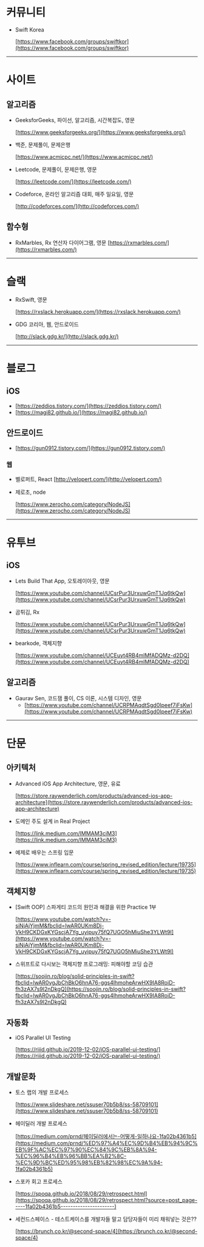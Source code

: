 # 커뮤니티

- Swift Korea

    [https://www.facebook.com/groups/swiftkor](https://www.facebook.com/groups/swiftkor)

---

# 사이트

## 알고리즘

- GeeksforGeeks, 파이선, 알고리즘, 시간복잡도, 영문

    [https://www.geeksforgeeks.org/](https://www.geeksforgeeks.org/)

- 백준, 문제풀이, 문제은행

    [https://www.acmicpc.net/](https://www.acmicpc.net/)

- Leetcode, 문제풀이, 문제은행, 영문

    [https://leetcode.com/](https://leetcode.com/)

- Codeforce, 온라인 알고리즘 대회, 매주 일요일, 영문

     [http://codeforces.com/](http://codeforces.com/)

## 함수형

- RxMarbles, Rx 연산자 다이어그램, 영문
[https://rxmarbles.com/](https://rxmarbles.com/)

---

# 슬랙

- RxSwift, 영문

    [https://rxslack.herokuapp.com/](https://rxslack.herokuapp.com/)

- GDG 코리아, 웹, 안드로이드

    [http://slack.gdg.kr/](http://slack.gdg.kr/)

---

# 블로그

## iOS

- [https://zeddios.tistory.com/](https://zeddios.tistory.com/)
- [https://magi82.github.io/](https://magi82.github.io/)

## 안드로이드

- [https://gun0912.tistory.com/](https://gun0912.tistory.com/)

### 웹

- 벨로퍼트, React
 [http://velopert.com/](http://velopert.com/)
- 제로초, node

    [https://www.zerocho.com/category/NodeJS](https://www.zerocho.com/category/NodeJS)

---

# 유투브

## iOS

- Lets Build That App, 오토레이아웃, 영문

    [https://www.youtube.com/channel/UCsrPur3UrxuwGmT1Jq6tkQw](https://www.youtube.com/channel/UCsrPur3UrxuwGmT1Jq6tkQw)

- 곰튀김, Rx

    [https://www.youtube.com/channel/UCsrPur3UrxuwGmT1Jq6tkQw](https://www.youtube.com/channel/UCsrPur3UrxuwGmT1Jq6tkQw)

- bearkode, 객체지향

    [https://www.youtube.com/channel/UCEuyt4RB4mlMfADQMz-d2DQ](https://www.youtube.com/channel/UCEuyt4RB4mlMfADQMz-d2DQ)

## 알고리즘

- Gaurav Sen, 코드잼 풀이, CS 이론, 시스템 디자인, 영문
    - [https://www.youtube.com/channel/UCRPMAqdtSgd0Ipeef7iFsKw](https://www.youtube.com/channel/UCRPMAqdtSgd0Ipeef7iFsKw)

---

# 단문

## 아키텍처

- Advanced iOS App Architecture, 영문, 유료

    [https://store.raywenderlich.com/products/advanced-ios-app-architecture](https://store.raywenderlich.com/products/advanced-ios-app-architecture)

- 도메인  주도 설계 in Real Project

    [https://link.medium.com/lMMAM3ciM3](https://link.medium.com/lMMAM3ciM3)

- 예제로 배우는 스프링 입문

    [https://www.inflearn.com/course/spring_revised_edition/lecture/19735](https://www.inflearn.com/course/spring_revised_edition/lecture/19735)

## 객체지향

- [Swift OOP] 스파게티 코드의 원인과 해결을 위한 Practice 1부

    [https://www.youtube.com/watch?v=-siNjAjYjmM&fbclid=IwAR0UKm8Dj-VkH9CKDGxKYGscjA7Yg_uyipuy75fQ7UGO5hMiuShe3YLWt9I](https://www.youtube.com/watch?v=-siNjAjYjmM&fbclid=IwAR0UKm8Dj-VkH9CKDGxKYGscjA7Yg_uyipuy75fQ7UGO5hMiuShe3YLWt9I)

- 스위프트로 다시보는 객체지향 프로그래밍: 피해야할 코딩 습관

    [https://soojin.ro/blog/solid-principles-in-swift?fbclid=IwAR0vgJbChBkO6hnA76-ggs4lhmoheArwHX9IA8RoiD-fh3zAX7s9I2nDkgQ](https://soojin.ro/blog/solid-principles-in-swift?fbclid=IwAR0vgJbChBkO6hnA76-ggs4lhmoheArwHX9IA8RoiD-fh3zAX7s9I2nDkgQ)

## 자동화

- iOS Parallel UI Testing

    [https://riiid.github.io/2019-12-02/iOS-parallel-ui-testing/](https://riiid.github.io/2019-12-02/iOS-parallel-ui-testing/)

## 개발문화

- 토스 랩의 개발 프로세스

    [https://www.slideshare.net/ssuser70b5b8/ss-58709101](https://www.slideshare.net/ssuser70b5b8/ss-58709101)

- 헤이딜러 개발 프로세스

    [https://medium.com/prnd/헤이딜러에서는-어떻게-일하나요-1fa02b4361b5](https://medium.com/prnd/%ED%97%A4%EC%9D%B4%EB%94%9C%EB%9F%AC%EC%97%90%EC%84%9C%EB%8A%94-%EC%96%B4%EB%96%BB%EA%B2%8C-%EC%9D%BC%ED%95%98%EB%82%98%EC%9A%94-1fa02b4361b5)

- 스포카 회고 프로세스

    [https://spoqa.github.io/2018/08/29/retrospect.html](https://spoqa.github.io/2018/08/29/retrospect.html?source=post_page-----1fa02b4361b5----------------------)

- 세컨드스페이스 - 테스트케이스를 개발자들 말고 담당자들이 미리 채워넣는 것은??

    [https://brunch.co.kr/@second-space/4](https://brunch.co.kr/@second-space/4)
